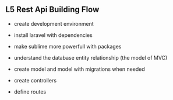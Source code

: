 ## L5 Rest Api Building Flow

- create development environment

- install laravel with dependencies

- make sublime more powerfull with packages

- understand the database entity relationship (the model of MVC)

- create model and model with migrations when needed

- create controllers

- define routes